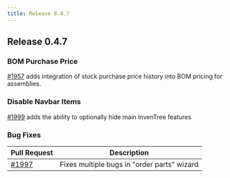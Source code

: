 ```yaml
---
title: Release 0.4.7
---
```


## Release 0.4.7

### BOM Purchase Price

[#1957](https://github.com/inventree/InvenTree/pull/1957) adds integration of stock purchase price history into BOM pricing for assemblies.

### Disable Navbar Items

[#1999](https://github.com/inventree/InvenTree/pull/1999) adds the ability to optionally hide main InvenTree features

### Bug Fixes

| Pull Request | Description |
| --- | --- |
| [#1997](https://github.com/inventree/InvenTree/pull/1997) | Fixes multiple bugs in "order parts" wizard |
